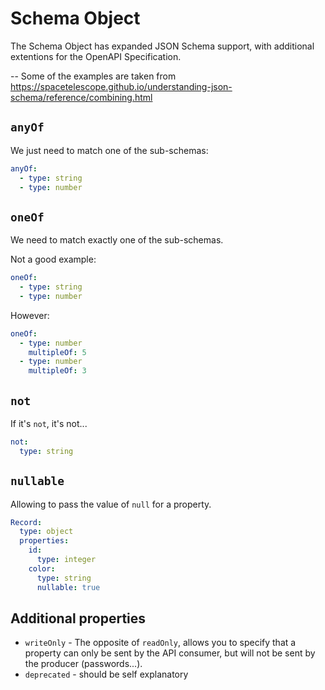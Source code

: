 # Schema Object

The Schema Object has expanded JSON Schema support, with additional extentions for the OpenAPI Specification.

-- Some of the examples are taken from https://spacetelescope.github.io/understanding-json-schema/reference/combining.html

## `anyOf`

We just need to match one of the sub-schemas:

```yaml
anyOf:
  - type: string
  - type: number
```


## `oneOf`

We need to match exactly one of the sub-schemas.

Not a good example:

```yaml
oneOf:
  - type: string
  - type: number
```

However:

```yaml
oneOf:
  - type: number
    multipleOf: 5
  - type: number
    multipleOf: 3
```


## `not`

If it's `not`, it's not...

```yaml
not:
  type: string
```

## `nullable`

Allowing to pass the value of `null` for a property.

```yaml
Record:
  type: object
  properties:
    id:
      type: integer
    color:
      type: string
      nullable: true
```

## Additional properties

- `writeOnly` - The opposite of `readOnly`, allows you to specify that a property can only be sent by the API consumer, but will not be sent by the producer (passwords...).
- `deprecated` - should be self explanatory 

